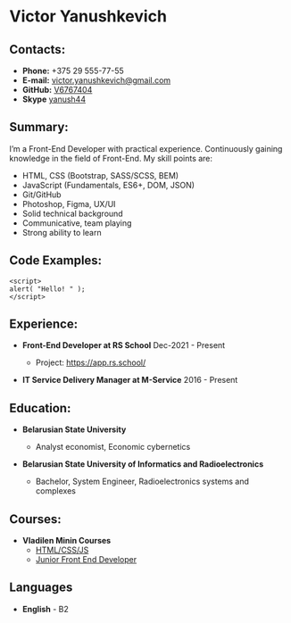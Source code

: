 # Victor Yanushkevich

## Contacts:

* **Phone:** +375 29 555-77-55
* **E-mail:** [victor.yanushkevich@gmail.com](denisthecrowley@gmail.com)
* **GitHub:** [V6767404](https://github.com/V6767404/)
* **Skype** [yanush44](https://skype:yanush44)

## Summary:

I’m a Front-End Developer with practical experience. Continuously gaining knowledge in the field of Front-End. My skill points are:

  * HTML, CSS (Bootstrap, SASS/SCSS, BEM)
  * JavaScript (Fundamentals, ES6+, DOM, JSON)
  * Git/GitHub
  * Photoshop, Figma, UX/UI
  * Solid technical background
  * Communicative, team playing
  * Strong ability to learn

## Code Examples:

```
<script>
alert( "Hello! " );
</script>
```
## Experience:

* **Front-End Developer at RS School** Dec-2021 - Present
	* Project: https://app.rs.school/
	
* **IT Service Delivery Manager at M-Service** 2016 - Present

## Education:

* **Belarusian State University**
  * Analyst economist, Economic cybernetics

* **Belarusian State University of Informatics and Radioelectronics**
  * Bachelor, System Engineer, Radioelectronics systems and complexes

## Courses:

* **Vladilen Minin Courses**
  * [HTML/CSS/JS]( https://vladilen.notion.site/Roadmap-YouTube-0b917095c1ec424e9574c2ede36efab9)
  * [Junior Front End Developer]( https://vladilen.ru/junior)

## Languages
* **English** - B2 
